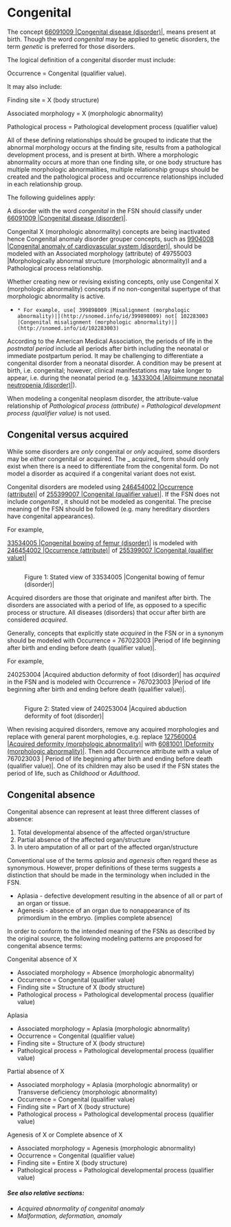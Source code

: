 # Congenital

The concept [66091009 |Congenital disease (disorder)|](http://snomed.info/id/66091009), means present at birth. Though the word _congenital_ may be applied to genetic disorders, the term _genetic_ is preferred for those disorders.

The logical definition of a congenital disorder must include:

Occurrence = Congenital (qualifier value).

It may also include:

Finding site = X (body structure)

Associated morphology = X (morphologic abnormality)

Pathological process = Pathological development process (qualifier value)

All of these defining relationships should be grouped to indicate that the abnormal morphology occurs at the finding site, results from a pathological development process, and is present at birth. Where a morphologic abnormality occurs at more than one finding site, or one body structure has multiple morphologic abnormalities, multiple relationship groups should be created and the pathological process and occurrence relationships included in each relationship group.

The following guidelines apply:

A disorder with the word _congenital_ in the FSN should classify under [66091009 |Congenital disease (disorder)|](http://snomed.info/id/66091009).

Congenital X (morphologic abnormality) concepts are being inactivated hence Congenital anomaly disorder grouper concepts, such as [9904008 |Congenital anomaly of cardiovascular system (disorder)|](http://snomed.info/id/9904008), should be modeled with an Associated morphology (attribute) of 49755003 |Morphologically abnormal structure (morphologic abnormality)I and a Pathological process relationship.

Whether creating new or revising existing concepts, only use Congenital X (morphologic abnormality) concepts if no non-congenital supertype of that morphologic abnormality is active.

* ```
  * For example, use[ 399898009 |Misalignment (morphologic abnormality)|](http://snomed.info/id/399898009) not[ 102283003 |Congenital misalignment (morphologic abnormality)|](http://snomed.info/id/102283003)
  ```

According to the American Medical Association, the periods of life in the _postnatal period_ include all periods after birth including the neonatal or immediate postpartum period. It may be challenging to differentiate a congenital disorder from a neonatal disorder. A condition may be present at birth, i.e. congenital; however, clinical manifestations may take longer to appear, i.e. during the neonatal period (e.g. [14333004 |Alloimmune neonatal neutropenia (disorder)|](http://snomed.info/id/14333004)).

When modeling a congenital neoplasm disorder, the attribute-value relationship of _Pathological process (attribute) = Pathological development process (qualifier value)_ is not used.

## Congenital versus acquired

While some disorders are _only_ congenital or _only_ acquired, some disorders may be _either_ congenital or acquired. The \_ acquired\_ form should only exist when there is a need to differentiate from the congenital form. Do not model a disorder as acquired if a congenital variant does not exist.

Congenital disorders are modeled using [246454002 |Occurrence (attribute)|](http://snomed.info/id/246454002) of [255399007 |Congenital (qualifier value)|](http://snomed.info/id/255399007). If the FSN does not include _congenital_ , it should not be modeled as congenital. The precise meaning of the FSN should be followed (e.g. many hereditary disorders have congenital appearances).

For example,

[33534005 |Congenital bowing of femur (disorder)|](http://snomed.info/id/33534005) is modeled with [246454002 |Occurrence (attribute)|](http://snomed.info/id/246454002) of [255399007 |Congenital (qualifier value)|](http://snomed.info/id/255399007)

<figure><img src="../../../../images/179930905.png" alt=""><figcaption><p>Figure 1: Stated view of 33534005 |Congenital bowing of femur (disorder)|</p></figcaption></figure>

Acquired disorders are those that originate and manifest after birth. The disorders are associated with a period of life, as opposed to a specific process or structure. All diseases (disorders) that occur after birth are considered _acquired_.

Generally, concepts that explicitly state _acquired_ in the FSN or in a synonym should be modeled with Occurrence = 767023003 |Period of life beginning after birth and ending before death (qualifier value)|.

For example,

240253004 |Acquired abduction deformity of foot (disorder)| has _acquired_ in the FSN and is modeled with Occurrence = 767023003 |Period of life beginning after birth and ending before death (qualifier value)|.

<figure><img src="../../../../images/179930904.png" alt=""><figcaption><p>Figure 2: Stated view of 240253004 |Acquired abduction deformity of foot (disorder)|</p></figcaption></figure>

When revising acquired disorders, remove any acquired morphologies and replace with general parent morphologies, e.g. replace [127560004 |Acquired deformity (morphologic abnormality)|](http://snomed.info/id/127560004) with [6081001 |Deformity (morphologic abnormality)|](http://snomed.info/id/6081001). Then add Occurrence attribute with a value of 767023003 | Period of life beginning after birth and ending before death (qualifier value)|. One of its children may also be used if the FSN states the period of life, such as _Childhood_ or _Adulthood_.

## Congenital absence

Congenital absence can represent at least three different classes of absence:

1. Total developmental absence of the affected organ/structure
2. Partial absence of the affected organ/structure
3. In utero amputation of all or part of the affected organ/structure

Conventional use of the terms _aplasia_ and _agenesis_ often regard these as synonymous. However, proper definitions of these terms suggests a distinction that should be made in the terminology when included in the FSN.

* Aplasia - defective development resulting in the absence of all or part of an organ or tissue.
* Agenesis - absence of an organ due to nonappearance of its primordium in the embryo. (implies complete absence)

In order to conform to the intended meaning of the FSNs as described by the original source, the following modeling patterns are proposed for congenital absence terms:

Congenital absence of X

* Associated morphology = Absence (morphologic abnormality)
* Occurrence = Congenital (qualifier value)
* Finding site = Structure of X (body structure)
* Pathological process = Pathological developmental process (qualifier value)

Aplasia

* Associated morphology = Aplasia (morphologic abnormality)
* Occurrence = Congenital (qualifier value)
* Finding site = Structure of X (body structure)
* Pathological process = Pathological developmental process (qualifier value)

Partial absence of X

* Associated morphology = Aplasia (morphologic abnormality) or Transverse deficiency (morphologic abnormality)
* Occurrence = Congenital (qualifier value)
* Finding site = Part of X (body structure)
* Pathological process = Pathological developmental process (qualifier value)

Agenesis of X or Complete absence of X

* Associated morphology = Agenesis (morphologic abnormality)
* Occurrence = Congenital (qualifier value)
* Finding site = Entire X (body structure)
* Pathological process = Pathological developmental process (qualifier value)

#### _See also relative sections:_

* _Acquired abnormality of congenital anomaly_
* _Malformation, deformation, anomaly_
